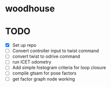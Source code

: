 # woodhouse

# TODO

* [X] Set up repo
* [ ] Convert controller input to twist command
* [ ] convert twist to odrive command
* [ ] run ICET odometry
* [ ] Add simple histogram criteria for loop closure
* [ ] compile gtsam for pose factors
* [ ] get factor graph node working 
